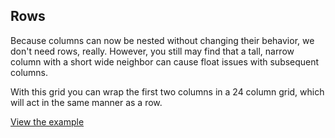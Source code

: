 ## Rows

Because columns can now be nested without changing their behavior, we don't need rows, really. However, you still may find that a tall, narrow column with a short wide neighbor can cause float issues with subsequent columns.

With this grid you can wrap the first two columns in a 24 column grid, which will act in the same manner as a row.

[View the example](../page-layouts/grid#rows)
